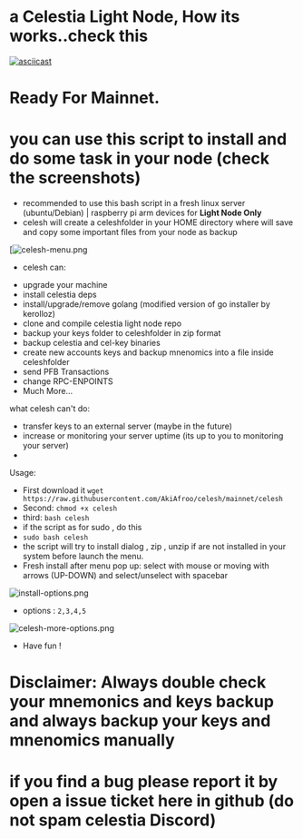 # a Celestia Light Node,  How its works..check this
[![asciicast](https://asciinema.org/a/575508.svg)](https://asciinema.org/a/575508)

# Ready For Mainnet.  
# you can use this script to install and do some task in your node (check the screenshots)
* recommended to use this bash script in a fresh linux server (ubuntu/Debian) | raspberry pi arm devices for **Light Node Only**
* celesh will create a celeshfolder in your HOME directory where will save and copy some important files from your node as backup

[![celesh-menu.png](https://i.postimg.cc/vBDYzY0p/celesh-menu.png)

* celesh can:
- upgrade your machine
- install celestia deps
- install/upgrade/remove golang (modified version of go installer by  kerolloz)
- clone and compile celestia light node repo
- backup your keys folder to celeshfolder in zip format
- backup celestia and cel-key binaries
- create new accounts keys and backup mnenomics into a file inside celeshfolder
- send PFB Transactions
- change RPC-ENPOINTS 
- Much More...

what celesh can't do:
- transfer keys to an external server (maybe in the future)
- increase or monitoring your server uptime (its up to you to monitoring your server)
- 

Usage:
* First download it ```wget https://raw.githubusercontent.com/AkiAfroo/celesh/mainnet/celesh```
* Second: `chmod +x celesh` 
* third:  `bash celesh`
* if the script as for sudo , do this
* `sudo bash celesh` 
* the script will try to install dialog , zip , unzip if are not installed in your system before launch the menu.
* Fresh install after menu pop up: select with mouse or moving with arrows (UP-DOWN) and select/unselect with spacebar

![install-options.png](https://i.postimg.cc/hzLWf5Kq/install-options.png)
* options : ```2,3,4,5```

![celesh-more-options.png](https://i.postimg.cc/CnwyDsKn/celesh-more-options.png)

* Have fun !

# Disclaimer: Always double check your mnemonics and keys backup and always backup your keys and mnenomics manually
# if you find a bug please report it by open a issue ticket here in github (do not spam celestia Discord)
